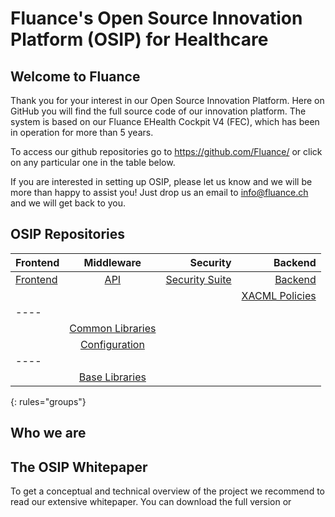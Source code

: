Fluance's Open Source Innovation Platform (OSIP) for Healthcare
============

Welcome to Fluance
----------------------------

Thank you for your interest in our Open Source Innovation Platform. Here on GitHub you will find the full source code of our innovation platform. The system is based on our Fluance EHealth Cockpit V4 (FEC), which has been in operation  for more than 5 years. 

To access our github repositories go to https://github.com/Fluance/ or click on any particular one in the table below.

If you are interested in setting up OSIP, please let us know and we will be more than happy to assist you!
Just drop us an email to info@fluance.ch and we will get back to you.

## OSIP Repositories
| Frontend | Middleware | Security | Backend
|:--------|:-------:|--------:|-------:|
| [Frontend](https://github.com/Fluance/fec-frontend)   | [API](https://github.com/Fluance/fec-mw-app)   | [Security Suite](https://github.com/Fluance/fec-mw-security)   |[Backend](https://github.com/Fluance/fec-backend)   |
|         |         |         | [XACML Policies](https://github.com/Fluance/fec-dc-xacml-policies) 
|----
|    | [Common Libraries](https://github.com/Fluance/fec-mw-common-libraries)  |    |
|    | [Configuration](https://github.com/Fluance/fec-configuration)   |    |
|----
|    | [Base Libraries](https://github.com/Fluance/fec-mw-app-base)   | 
{: rules="groups"}

Who we are
-----------

The OSIP Whitepaper
--------------
To get a conceptual and technical overview of the project we recommend to read our extensive whitepaper. You can download the full version or 
